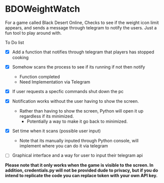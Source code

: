 # BDOWeightWatch

For a game called Black Desert Online, Checks to see if the weight icon limit appears, and sends a message through telegram to notify the users. Just a fun tool to play around with.





To Do list  
- [x] Add a function that notifies through telegram that players has stopped cooking
- [X] Somehow scans the process to see if its running if not then notify
  - Function completed
  - Need Implementation via Telegram
- [X] If user requests a specfic commands shut down the pc
- [X] Notification works without the user having to show the screen.
  - Rather than having to show the screen, Python will open it up regardless if its minimized.
    - Potentially a way to make it go back to minimized.
- [X] Set time when it scans (possible user input)
  - Note that its manually inputed through Python console, will implement where you can do it via telegram
- [ ] Graphical interface and a way for user to input their telegram api


**Please note that it only works when the game is visible to the screen. In addition, credentials.py will not be provided dude to privacy,
but if you do intend to replicate the code you can replace token with your own API key.**  
